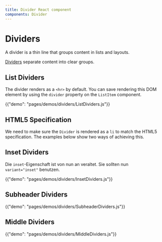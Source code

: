 ```yaml
---
title: Divider React component
components: Divider
---
```

# Dividers

<p class="description">A divider is a thin line that groups content in lists and layouts.</p>

[Dividers](https://material.io/design/components/dividers.html) separate content into clear groups.

## List Dividers

The divider renders as a `<hr>` by default. You can save rendering this DOM element by using the `divider` property on the `ListItem` component.

{{"demo": "pages/demos/dividers/ListDividers.js"}}

## HTML5 Specification

We need to make sure the `Divider` is rendered as a `li` to match the HTML5 specification. The examples below show two ways of achieving this.

## Inset Dividers

Die `inset`-Eigenschaft ist von nun an veraltet. Sie sollten nun `variant="inset"` benutzen.

{{"demo": "pages/demos/dividers/InsetDividers.js"}}

## Subheader Dividers

{{"demo": "pages/demos/dividers/SubheaderDividers.js"}}

## Middle Dividers

{{"demo": "pages/demos/dividers/MiddleDividers.js"}}